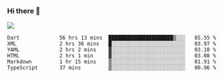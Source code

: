 ### Hi there 👋

<!--
**guozhigq/guozhigq** is a ✨ _special_ ✨ repository because its `README.md` (this file) appears on your GitHub profile.

Here are some ideas to get you started:

- 🔭 I’m currently working on ...
- 🌱 I’m currently learning ...
- 👯 I’m looking to collaborate on ...
- 🤔 I’m looking for help with ...
- 💬 Ask me about ...
- 📫 How to reach me: ...
- 😄 Pronouns: ...
- ⚡ Fun fact: ...
-->
![](https://github-readme-stats.vercel.app/api?username=guozhigq&show_icons=true)
<!--START_SECTION:waka-->

```text
Dart             56 hrs 13 mins  █████████████████████▒░░░   85.55 %
XML              2 hrs 36 mins   █░░░░░░░░░░░░░░░░░░░░░░░░   03.97 %
YAML             2 hrs 2 mins    ▓░░░░░░░░░░░░░░░░░░░░░░░░   03.10 %
HTML             2 hrs 1 min     ▓░░░░░░░░░░░░░░░░░░░░░░░░   03.08 %
Markdown         1 hr 15 mins    ▒░░░░░░░░░░░░░░░░░░░░░░░░   01.91 %
TypeScript       37 mins         ▒░░░░░░░░░░░░░░░░░░░░░░░░   00.96 %
```

<!--END_SECTION:waka-->
